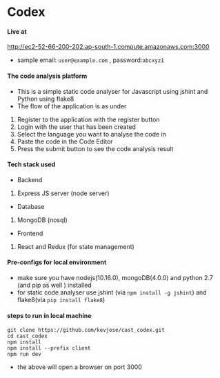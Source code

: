 # Codex

#### Live at

http://ec2-52-66-200-202.ap-south-1.compute.amazonaws.com:3000

- sample email: `user@example.com` , password:`abcxyz1`

#### The code analysis platform

- This is a simple static code analyser for Javascript using jshint and Python using flake8
- The flow of the application is as under

1. Register to the application with the register button
2. Login with the user that has been created
3. Select the language you want to analyse the code in
4. Paste the code in the Code Editor
5. Press the submit button to see the code analysis result

#### Tech stack used

- Backend

1. Express JS server (node server)

- Database

1. MongoDB (nosql)

- Frontend

1. React and Redux (for state management)

#### Pre-configs for local environment

- make sure you have nodejs(10.16.0), mongoDB(4.0.0) and python 2.7 (and pip as well ) installed
- for static code analyser use jshint (via `npm install -g jshint`) and flake8(via `pip install flake8`)

#### steps to run in local machine

```
git clone https://github.com/kevjose/cast_codex.git
cd cast_codex
npm install
npm install --prefix client
npm run dev
```

- the above will open a browser on port 3000
